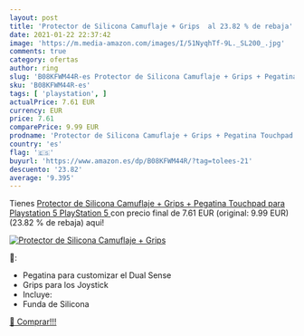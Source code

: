 ```yaml
---
layout: post
title: 'Protector de Silicona Camuflaje + Grips  al 23.82 % de rebaja'
date: 2021-01-22 22:37:42
image: 'https://m.media-amazon.com/images/I/51NyqhTf-9L._SL200_.jpg'
comments: true
category: ofertas
author: ring
slug: 'B08KFWM44R-es Protector de Silicona Camuflaje + Grips + Pegatina...'
sku: 'B08KFWM44R-es'
tags: [ 'playstation', ]
actualPrice: 7.61 EUR
currency: EUR
price: 7.61
comparePrice: 9.99 EUR
prodname: 'Protector de Silicona Camuflaje + Grips + Pegatina Touchpad  para Playstation 5  PlayStation 5 '
country: 'es'
flag: '🇪🇸'
buyurl: 'https://www.amazon.es/dp/B08KFWM44R/?tag=tolees-21'
descuento: '23.82'
average: '9.395'
---
```


Tienes [Protector de Silicona Camuflaje + Grips + Pegatina Touchpad  para Playstation 5  PlayStation 5 ](https://www.amazon.es/dp/B08KFWM44R/?tag=tolees-21) con precio final de  7.61 EUR (original: 9.99 EUR) (23.82 %  de rebaja) aqui!

[![Protector de Silicona Camuflaje + Grips ](https://m.media-amazon.com/images/I/51NyqhTf-9L._SL200_.jpg)](https://www.amazon.es/dp/B08KFWM44R/?tag=tolees-21)

🔎:

- Pegatina para customizar el Dual Sense
- Grips para los Joystick
- Incluye:
- Funda de Silicona

[🛒 Comprar!!!](https://www.amazon.es/dp/B08KFWM44R/?tag=tolees-21)
